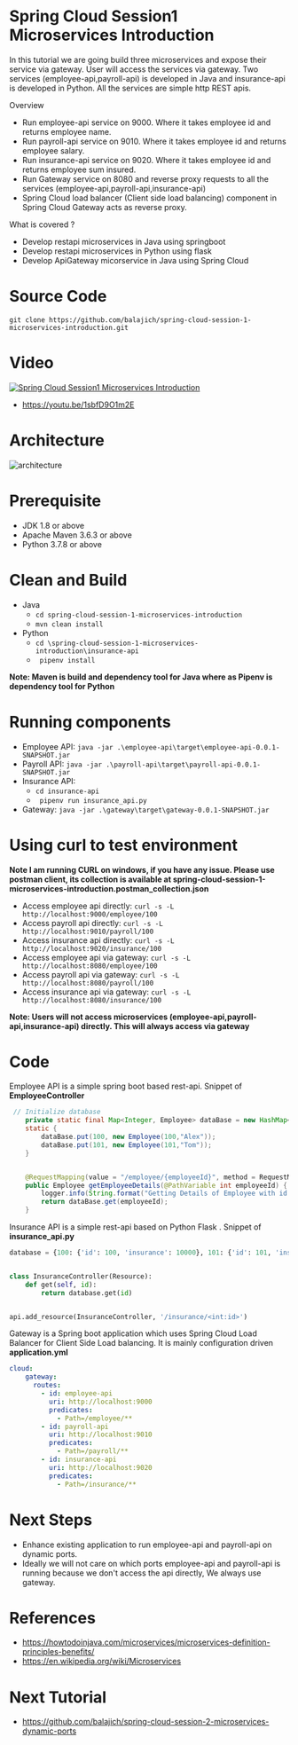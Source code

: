 # Spring Cloud Session1 Microservices Introduction
In this tutorial we are going build three microservices and expose their service via gateway. User will
access the services via gateway. Two services (employee-api,payroll-api) is developed in Java and insurance-api is 
developed in Python. All the services are simple http REST apis.

Overview
- Run employee-api service on 9000. Where it takes employee id and returns employee name.
- Run payroll-api service on 9010. Where it takes employee id and returns employee salary.
- Run insurance-api service on 9020. Where it takes employee id and returns employee sum insured.
- Run Gateway service on 8080 and reverse proxy requests to all the services (employee-api,payroll-api,insurance-api)
- Spring Cloud load balancer (Client side load balancing) component in Spring Cloud Gateway acts as reverse proxy.
 
What is covered ?
- Develop restapi microservices in Java using springboot 
- Develop restapi microservices in Python using flask
- Develop ApiGateway micorservice in Java using Spring Cloud

# Source Code 
``` git clone https://github.com/balajich/spring-cloud-session-1-microservices-introduction.git ```
# Video
[![ Spring Cloud Session1 Microservices Introduction](https://img.youtube.com/vi/1sbfD9O1m2E/0.jpg)](https://www.youtube.com/watch?v=1sbfD9O1m2E)
- https://youtu.be/1sbfD9O1m2E
# Architecture
![architecture](architecture.png "architecture")
# Prerequisite
- JDK 1.8 or above
- Apache Maven 3.6.3 or above
- Python 3.7.8 or above
# Clean and Build
- Java
    - ``` cd spring-cloud-session-1-microservices-introduction ``` 
    - ``` mvn clean install ```
- Python
    - ``` cd \spring-cloud-session-1-microservices-introduction\insurance-api ```
    - ```  pipenv install ``` 
 
 **Note: Maven is build and dependency tool for Java where as Pipenv is dependency tool for Python**
 
# Running components
- Employee API: ``` java -jar .\employee-api\target\employee-api-0.0.1-SNAPSHOT.jar ```
- Payroll API: ``` java -jar .\payroll-api\target\payroll-api-0.0.1-SNAPSHOT.jar ```
- Insurance API: 
    - ``` cd insurance-api ```
    - ```  pipenv run insurance_api.py ```
- Gateway: ```java -jar .\gateway\target\gateway-0.0.1-SNAPSHOT.jar ``` 

# Using curl to test environment
**Note I am running CURL on windows, if you have any issue. Please use postman client, its collection is available 
at spring-cloud-session-1-microservices-introduction.postman_collection.json**
- Access employee api directly: ``` curl -s -L  http://localhost:9000/employee/100 ```
- Access payroll api directly: ``` curl -s -L  http://localhost:9010/payroll/100 ```
- Access insurance api directly: ``` curl -s -L  http://localhost:9020/insurance/100 ```
- Access employee api via gateway: ``` curl -s -L  http://localhost:8080/employee/100 ```
- Access payroll api via gateway: ``` curl -s -L  http://localhost:8080/payroll/100 ```
- Access insurance api via gateway: ``` curl -s -L  http://localhost:8080/insurance/100 ```

**Note: Users will not access microservices (employee-api,payroll-api,insurance-api) directly. This will always access via gateway**
# Code
Employee API is a simple spring boot based rest-api. Snippet of **EmployeeController**
```java
 // Initialize database
    private static final Map<Integer, Employee> dataBase = new HashMap<>();
    static {
        dataBase.put(100, new Employee(100,"Alex"));
        dataBase.put(101, new Employee(101,"Tom"));
    }


    @RequestMapping(value = "/employee/{employeeId}", method = RequestMethod.GET)
    public Employee getEmployeeDetails(@PathVariable int employeeId) {
        logger.info(String.format("Getting Details of Employee with id %s",employeeId ));
        return dataBase.get(employeeId);
    }
```
Insurance API is a simple rest-api based on  Python Flask .  Snippet of **insurance_api.py**
```python
database = {100: {'id': 100, 'insurance': 10000}, 101: {'id': 101, 'insurance': 15000}}


class InsuranceController(Resource):
    def get(self, id):
        return database.get(id)


api.add_resource(InsuranceController, '/insurance/<int:id>')
```
Gateway is a Spring boot application which uses Spring Cloud Load Balancer for Client Side Load balancing. 
It is mainly configuration driven  **application.yml**  
```yaml
cloud:
    gateway:
      routes:
        - id: employee-api
          uri: http://localhost:9000
          predicates:
            - Path=/employee/**
        - id: payroll-api
          uri: http://localhost:9010
          predicates:
            - Path=/payroll/**
        - id: insurance-api
          uri: http://localhost:9020
          predicates:
            - Path=/insurance/**
```

# Next Steps
- Enhance existing application to run employee-api and payroll-api on dynamic ports.
- Ideally we will not care on which ports employee-api and payroll-api is running because we don't access the api directly, We always use gateway.
# References
- https://howtodoinjava.com/microservices/microservices-definition-principles-benefits/
- https://en.wikipedia.org/wiki/Microservices
# Next Tutorial
- https://github.com/balajich/spring-cloud-session-2-microservices-dynamic-ports